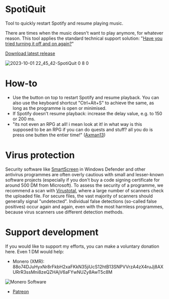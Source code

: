 # SpotiQuit
Tool to quickly restart Spotify and resume playing music. 

There are times when the music doesn't want to play anymore, for whatever reason. This tool applies the standard technical support solution: "[Have you tried turning it off and on again?](https://www.youtube.com/watch?v=nn2FB1P_Mn8)"

[Download latest release](https://github.com/Alsweider/SpotiQuit/releases/latest)

![2023-10-01 22_45_42-SpotiQuit 0 8 0](https://github.com/Alsweider/SpotiQuit/assets/30653982/0de3c9c6-04f7-4376-9fb8-6d42cc4487ce)


# How-to

- Use the button on top to restart Spotify and resume playback. You can also use the keyboard shortcut "Ctrl+Alt+S" to achieve the same, as long as the programme is open or minimised.
- If Spotify doesn't resume playback: increase the delay value, e.g. to 150 or 200 ms.
- "its not even an RPG at all! i mean look at it! in what way is this supposed to be an RPG if you can do quests and stuff? all you do is press one butten the entier time!" ([Axman13](https://youtu.be/4Z2Z23SAFVA))

# Virus protection

Security software like [SmartScreen](https://www.pcworld.com/article/406832/how-to-get-past-windows-defender-smartscreen-in-windows-10.html) in Windows Defender and other antivirus programmes are often overly cautious with small and lesser-known software projects (especially if you don't buy a code signing certificate for around 500 DM from Microsoft). To assess the security of a programme, we recommend a scan with [Virustotal](https://www.virustotal.com), where a large number of scanners check the uploaded file. For secure files, the vast majority of scanners should generally signal "undetected". Individual false detections (so-called false positives) occur again and again, even with the most harmless programmes, because virus scanners use different detection methods.

# Support development

If you would like to support my efforts, you can make a voluntary donation here. Even 1 DM would help:
  
- Monero (XMR): 88o74DJuHyxNr8rFkbH2xaFKkN35jiUcS12htB13SNPVVrzA4zX4ruJj8AXURrR3ssMni8zeQZHAjV6aFYwNUZy8AwT5c8M

![Monero Software](https://github.com/Alsweider/SpotiQuit/assets/30653982/b98b5145-c5fb-425e-b729-4897362028a2)
- [Patreon](https://patreon.com/alsweider)
